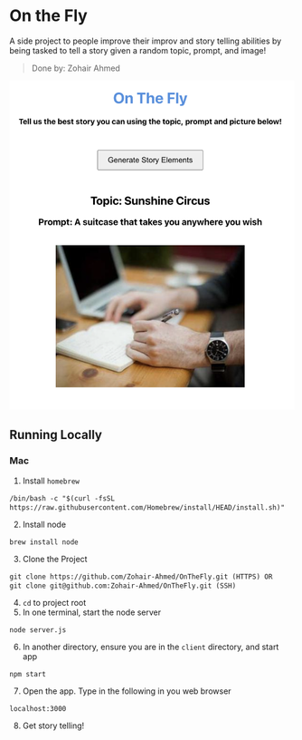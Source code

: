 # On the Fly
A side project to people improve their improv and story telling abilities by being tasked to tell a story given a random topic, prompt, and image! 
> Done by: Zohair Ahmed

![Preview of the website](./read-me/image.png)

## Running Locally
### Mac
1. Install `homebrew`
```
/bin/bash -c "$(curl -fsSL https://raw.githubusercontent.com/Homebrew/install/HEAD/install.sh)"
```

2. Install node
```
brew install node
```
3. Clone the Project
```
git clone https://github.com/Zohair-Ahmed/OnTheFly.git (HTTPS) OR
git clone git@github.com:Zohair-Ahmed/OnTheFly.git (SSH)
```

4. `cd` to project root
5. In one terminal, start the node server
```
node server.js
```
6. In another directory, ensure you are in the `client` directory, and start app
```
npm start
```
7. Open the app. Type in the following in you web browser
```
localhost:3000
```
8. Get story telling!